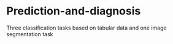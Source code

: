 # Prediction-and-diagnosis
Three classification tasks based on tabular data and one image segmentation task
